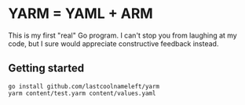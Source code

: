 # YARM = YAML + ARM

This is my first "real" Go program.  I can't stop you from laughing at my code, but I sure would appreciate constructive feedback instead.

## Getting started

```shell
go install github.com/lastcoolnameleft/yarm
yarm content/test.yarm content/values.yaml
```